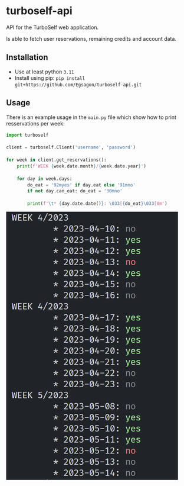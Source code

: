 # turboself-api
API for the TurboSelf web application.

Is able to fetch user reservations, remaining credits and account data.


## Installation

- Use at least python `3.11`
- Install using pip: `pip install git+https://github.com/Egsagon/turboself-api.git`

## Usage

There is an example usage in the `main.py` file which show how to print resservations per week:
```py
import turboself

client = turboself.Client('username', 'password')

for week in client.get_reservations():
    print(f'WEEK {week.date.month}/{week.date.year}')
    
    for day in week.days:
        do_eat = '92myes' if day.eat else '91mno'
        if not day.can_eat: do_eat = '30mno'
        
        print(f'\t* {day.date.date()}: \033[{do_eat}\033[0m')
```

![demo](https://github.com/Egsagon/turboself-api/blob/master/demo.png)
